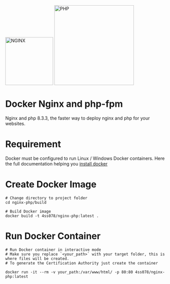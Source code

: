 <img src="https://www.svgrepo.com/download/373924/nginx.svg" alt="NGINX" width="150"/>

<img src="https://clipart-library.com/images_k/php-logo-transparent/php-logo-transparent-11.png" alt="PHP" width="250"/>



# Docker Nginx and php-fpm

Nginx and php 8.3.3, the faster way to deploy nginx and php for your websites.

# Requirement

Docker must be configured to run Linux  / Windows Docker containers.
Here the full documentation helping you [install docker ](https://docs.docker.com/engine/install/)

# Create Docker Image

```shell
# Change directory to project folder
cd nginx-php/build

# Build Docker image
docker build -t 4ss078/nginx-php:latest .
```

# Run Docker Container

```shell
# Run Docker container in interactive mode
# Make sure you replace `<your_path>` with your target folder, this is where files will be created.
# To generate the Certification Authority just create the container

docker run -it --rm -v your_path:/var/www/html/ -p 80:80 4ss078/nginx-php:latest
```
